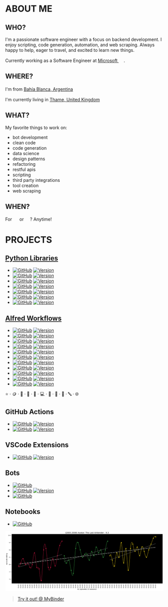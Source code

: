 ABOUT ME
========


WHO?
----

I'm a passionate software engineer with a focus on backend development. I enjoy scripting, code generation, automation, and web scraping. Always happy to help, eager to travel, and excited to learn new things. 

Currently working as a Software Engineer at [Microsoft <img src="https://avatars.githubusercontent.com/u/6154722" width="16" height="16">](https://github.com/microsoft).


WHERE?
------

I'm from [Bahía Blanca, Argentina](https://goo.gl/maps/yCJYkgUgTPEzmUKaA)  <img src="https://em-content.zobj.net/thumbs/240/apple/354/flag-argentina_1f1e6-1f1f7.png" width="16" height="16">

I'm currently living in [Thame, United Kingdom](https://goo.gl/maps/fZ239amHZXhqQEMs5) <img src="https://em-content.zobj.net/thumbs/240/apple/354/flag-united-kingdom_1f1ec-1f1e7.png" width="16" height="16">


WHAT?
-----

My favorite things to work on:

* bot development
* clean code
* code generation
* data science
* design patterns
* refactoring
* restful apis
* scripting
* third party integrations
* tool creation
* web scraping


WHEN?
-----

For [<img src="https://em-content.zobj.net/thumbs/240/apple/354/mate_1f9c9.png" width="16" height="16">](https://en.wikipedia.org/wiki/Yerba_mate) or <img src="https://em-content.zobj.net/thumbs/240/apple/354/beer-mug_1f37a.png" width="16" height="16">? Anytime!


PROJECTS
================

[Python Libraries](https://pypi.org/user/fedecalendino)
------------------

* [![GitHub](https://img.shields.io/badge/github-alfred--pyflow-black?logo=github)](https://github.com/fedecalendino/alfred-pyflow) [![Version](https://img.shields.io/pypi/v/alfred-pyflow?label=&color=lightgrey&logoColor=white&logo=pypi)](https://pypi.org/project/alfred-pyflow)
* [![GitHub](https://img.shields.io/badge/github-apple--health-black?logo=github)](https://github.com/fedecalendino/apple-health) [![Version](https://img.shields.io/pypi/v/apple-health?label=&color=lightgrey&logoColor=white&logo=pypi)](https://pypi.org/project/apple-health)
* [![GitHub](https://img.shields.io/badge/github-minuteinbox-black?logo=github)](https://github.com/fedecalendino/minuteinbox) [![Version](https://img.shields.io/pypi/v/minuteinbox?label=&color=lightgrey&logoColor=white&logo=pypi)](https://pypi.org/project/minuteinbox)
* [![GitHub](https://img.shields.io/badge/github-nintendeals-black?logo=github)](https://github.com/fedecalendino/nintendeals) [![Version](https://img.shields.io/pypi/v/nintendeals?label=&color=lightgrey&logoColor=white&logo=pypi)](https://pypi.org/project/nintendeals)
* [![GitHub](https://img.shields.io/badge/github-pysub--parser-black?logo=github)](https://github.com/fedecalendino/pysub-parser) [![Version](https://img.shields.io/pypi/v/pysub-parser?label=&color=lightgrey&logoColor=white&logo=pypi)](https://pypi.org/project/pysub-parser)
* [![GitHub](https://img.shields.io/badge/github-slack--hooks-black?logo=github)](https://github.com/fedecalendino/slack-hooks) [![Version](https://img.shields.io/pypi/v/slack-hooks?label=&color=lightgrey&logoColor=white&logo=pypi)](https://pypi.org/project/slack-hooks)
* [![GitHub](https://img.shields.io/badge/github-wrap--genius-black?logo=github)](https://github.com/fedecalendino/wrap-genius) [![Version](https://img.shields.io/pypi/v/wrap-genius?label=&color=lightgrey&logoColor=white&logo=pypi)](https://pypi.org/project/wrap-genius)


[Alfred Workflows](https://alfredapp.com/workflows)
------------------

* [![GitHub](https://img.shields.io/badge/alfred-bookmarks-black?logo=alfred)](https://github.com/fedecalendino/alfred-bookmarks) [![Version](https://img.shields.io/github/v/release/fedecalendino/alfred-bookmarks?label=&color=lightgrey&logo=github)](https://github.com/fedecalendino/alfred-bookmarks/releases)
* [![GitHub](https://img.shields.io/badge/alfred-crypto--prices-black?logo=alfred)](https://github.com/fedecalendino/alfred-crypto-prices) [![Version](https://img.shields.io/github/v/release/fedecalendino/alfred-crypto-prices?label=&color=lightgrey&logo=github)](https://github.com/fedecalendino/alfred-crypto-prices/releases)
* [![GitHub](https://img.shields.io/badge/alfred-currency--converter-black?logo=alfred)](https://github.com/fedecalendino/alfred-currency-converter) [![Version](https://img.shields.io/github/v/release/fedecalendino/alfred-currency-converter?label=&color=lightgrey&logo=github)](https://github.com/fedecalendino/alfred-currency-converter/releases) 
* [![GitHub](https://img.shields.io/badge/alfred-emoji--mate-black?logo=alfred)](https://github.com/fedecalendino/alfred-emoji-mate) [![Version](https://img.shields.io/github/v/release/fedecalendino/alfred-emoji-mate?label=&color=lightgrey&logo=github)](https://github.com/fedecalendino/alfred-emoji-mate/releases)    
* [![GitHub](https://img.shields.io/badge/alfred-fortune--cookie-black?logo=alfred)](https://github.com/fedecalendino/alfred-fortune-cookie) [![Version](https://img.shields.io/github/v/release/fedecalendino/alfred-fortune-cookie?label=&color=lightgrey&logo=github)](https://github.com/fedecalendino/alfred-fortune-cookie/releases)
* [![GitHub](https://img.shields.io/badge/alfred-jetbrains--explorer-black?logo=alfred)](https://github.com/fedecalendino/alfred-jetbrains-explorer) [![Version](https://img.shields.io/github/v/release/fedecalendino/alfred-jetbrains-explorer?label=&color=lightgrey&logo=github)](https://github.com/fedecalendino/alfred-jetbrains-explorer/releases)
* [![GitHub](https://img.shields.io/badge/alfred-minute--inbox-black?logo=alfred)](https://github.com/fedecalendino/alfred-minute-inbox) [![Version](https://img.shields.io/github/v/release/fedecalendino/alfred-minute-inbox?label=&color=lightgrey&logo=github)](https://github.com/fedecalendino/alfred-minute-inbox/releases)
* [![GitHub](https://img.shields.io/badge/alfred-pwd--gen-black?logo=alfred)](https://github.com/fedecalendino/alfred-pwd-gen) [![Version](https://img.shields.io/github/v/release/fedecalendino/alfred-pwd-gen?label=&color=lightgrey&logo=github)](https://github.com/fedecalendino/alfred-pwd-gen/releases)
* [![GitHub](https://img.shields.io/badge/alfred-randomer-black?logo=alfred)](https://github.com/fedecalendino/alfred-randomer) [![Version](https://img.shields.io/github/v/release/fedecalendino/alfred-randomer?label=&color=lightgrey&logo=github)](https://github.com/fedecalendino/alfred-randomer/releases)
* [![GitHub](https://img.shields.io/badge/alfred-string--toolkit-black?logo=alfred)](https://github.com/fedecalendino/alfred-string-toolkit) [![Version](https://img.shields.io/github/v/release/fedecalendino/alfred-string-toolkit?label=&color=lightgrey&logo=github)](https://github.com/fedecalendino/alfred-string-toolkit/releases)
* [![GitHub](https://img.shields.io/badge/alfred-world--clock-black?logo=alfred)](https://github.com/fedecalendino/alfred-world-clock) [![Version](https://img.shields.io/github/v/release/fedecalendino/alfred-world-clock?label=&color=lightgrey&logo=github)](https://github.com/fedecalendino/alfred-world-clock/releases)

⭐ · 🪙 · 💱 · 🧉 · 🥠 · 💻 · 📨️ · 🔑 · 🎲 · 🔤 · 🌐


GitHub Actions
--------------

* [![GitHub](https://img.shields.io/badge/github-slack--release--notifier-black?logo=github)](https://github.com/fedecalendino/slack-release-notifier) [![Version](https://img.shields.io/github/v/release/fedecalendino/slack-release-notifier?label=&color=lightgrey&logo=github)](https://github.com/marketplace/actions/slack-release-notifier)  
* [![GitHub](https://img.shields.io/badge/github-sonarqube--scanner--trigger-black?logo=github)](https://github.com/fedecalendino/sonarqube-scanner-trigger) [![Version](https://img.shields.io/github/v/release/fedecalendino/sonarqube-scanner-trigger?label=&color=lightgrey&logo=github)](https://github.com/marketplace/actions/sonarqube-scanner-trigger)  


VSCode Extensions
----------------

* [![GitHub](https://img.shields.io/badge/github-vscode--fsdocs-black?logo=github)](https://github.com/fedecalendino/vscode-fsdocs) [![Version](https://img.shields.io/github/v/release/fedecalendino/vscode-fsdocs?label=&color=lightgrey&logo=visualstudio)](https://marketplace.visualstudio.com/items?itemName=fedecalendino.fsdocs)  


Bots
----

* [![GitHub](https://img.shields.io/badge/reddit-app--info--bot-black?logo=reddit)](https://github.com/fedecalendino/app-info-bot)
* [![GitHub](https://img.shields.io/badge/reddit-reddit--graph-black?logo=reddit)](https://github.com/fedecalendino/reddit-graph) [![Version](https://img.shields.io/github/v/release/fedecalendino/reddit-graph-releases?label=&color=lightgrey&logo=github)](https://github.com/fedecalendino/reddit-graph-releases/releases)
* [![GitHub](https://img.shields.io/badge/spotify-spotify--companion-black?logo=spotify)](https://github.com/fedecalendino/spotify-companion)



Notebooks
---------

* [![GitHub](https://img.shields.io/badge/jupyter-binging--stonks-black?logo=jupyter)](https://github.com/fedecalendino/binging-stonks)

![Avatar: The Last Airbender](https://raw.githubusercontent.com/fedecalendino/binging-stonks/main/img/avatar-the-last-airbender.png)
> [Try it out! @ MyBinder](https://mybinder.org/v2/gh/fedecalendino/binging-stonks/main?labpath=notebook.ipynb)



